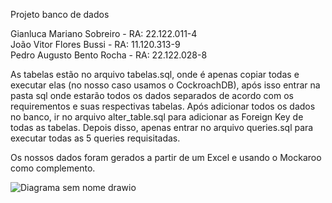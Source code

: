Projeto banco de dados 

Gianluca Mariano Sobreiro - RA: 22.122.011-4
<br>
João Vitor Flores Bussi - RA: 11.120.313-9
<br>
Pedro Augusto Bento Rocha - RA: 22.122.028-8

As tabelas estão no arquivo tabelas.sql, onde é apenas copiar todas e executar elas (no nosso caso usamos o CockroachDB), após isso entrar na pasta sql onde estarão todos os dados separados de acordo com os requirementos e suas respectivas tabelas. Após adicionar todos os dados no banco, ir no arquivo alter_table.sql para adicionar as Foreign Key de todas as tabelas. Depois disso, apenas entrar no arquivo queries.sql para executar todas as 5 queries requisitadas.

Os nossos dados foram gerados a partir de um Excel e usando o Mockaroo como complemento.

![Diagrama sem nome drawio](https://github.com/PedroRocha03/proj_banco_de_dados/assets/161655186/56e1d4de-89ef-4898-97e5-2aa55a086d68)


